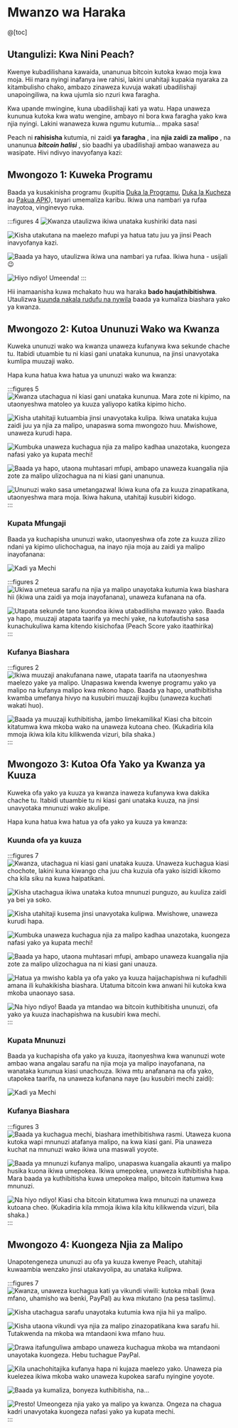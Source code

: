 # Mwanzo wa Haraka

@[toc]

## Utangulizi: Kwa Nini Peach?

Kwenye kubadilishana kawaida, unanunua bitcoin kutoka kwao moja kwa moja. Hii mara nyingi inafanya iwe rahisi, lakini unahitaji kupakia nyaraka za kitambulisho chako, ambazo zinaweza kuvuja wakati ubadilishaji unapoingiliwa, na kwa ujumla sio nzuri kwa faragha.

Kwa upande mwingine, kuna ubadilishaji kati ya watu. Hapa unaweza kununua kutoka kwa watu wengine, ambayo ni bora kwa faragha yako kwa njia nyingi. Lakini wanaweza kuwa ngumu kutumia... mpaka sasa!

Peach ni **rahisisha** kutumia, ni zaidi **ya faragha** , ina **njia zaidi za malipo** , na unanunua _**bitcoin halisi**_ , sio baadhi ya ubadilishaji ambao wanaweza au wasipate. Hivi ndivyo inavyofanya kazi:

## Mwongozo 1: Kuweka Programu

Baada ya kusakinisha programu (kupitia [Duka la Programu]($iosUrl$), [Duka la Kucheza]($androidUrl$) au [Pakua APK](/apk/)), tayari umemaliza karibu.
Ikiwa una nambari ya rufaa inayotoa, vinginevyo ruka.

:::figures 4
![Kwanza utaulizwa ikiwa unataka kushiriki data nasi](/img/faq/quickstart/onboarding/usage-data.png)

![Kisha utakutana na maelezo mafupi ya hatua tatu juu ya jinsi Peach inavyofanya kazi.](/img/faq/quickstart/onboarding/1.png)

![Baada ya hayo, utaulizwa ikiwa una nambari ya rufaa. Ikiwa huna - usijali 😉](/img/faq/quickstart/onboarding/new.png)

![Hiyo ndiyo! Umeenda!](/img/faq/quickstart/onboarding/created.png)
:::

Hii inamaanisha kuwa mchakato huu wa haraka **bado haujathibitishwa**. Utaulizwa [kuunda nakala rudufu na nywila](/faq/account/#how-should-i-store-my-backup) baada ya kumaliza biashara yako ya kwanza.

## Mwongozo 2: Kutoa Ununuzi Wako wa Kwanza

Kuweka ununuzi wako wa kwanza unaweza kufanywa kwa sekunde chache tu. Itabidi utuambie tu ni kiasi gani unataka kununua, na jinsi unavyotaka kumlipa muuzaji wako.

Hapa kuna hatua kwa hatua ya ununuzi wako wa kwanza:

:::figures 5
![Kwanza utachagua ni kiasi gani unataka kununua. Mara zote ni kipimo, na utaonyeshwa matoleo ya kuuza yaliyopo katika kipimo hicho.](/img/faq/quickstart/buy/BuyStep1.png)

![Kisha utahitaji kutuambia jinsi unavyotaka kulipa. Ikiwa unataka kujua zaidi juu ya njia za malipo, unapaswa [soma mwongozo huu](#mwongozo-4-kuongeza-njia-za-malipo). Mwishowe, unaweza kurudi hapa.](/img/faq/quickstart/buy/BuyStep2.png)

![Kumbuka unaweza kuchagua njia za malipo kadhaa unazotaka, kuongeza nafasi yako ya kupata mechi!](/img/faq/quickstart/buy/BuyStep3.png)

![Baada ya hapo, utaona muhtasari mfupi, ambapo unaweza kuangalia njia zote za malipo ulizochagua na ni kiasi gani unanunua.](/img/faq/quickstart/buy/BuyStep4.png)

![Ununuzi wako sasa umetangazwa! Ikiwa kuna ofa za kuuza zinapatikana, utaonyeshwa mara moja. Ikiwa hakuna, utahitaji kusubiri kidogo.](/img/faq/quickstart/buy/BuyStep5.png)
:::

### Kupata Mfungaji

Baada ya kuchapisha ununuzi wako, utaonyeshwa ofa zote za kuuza zilizo ndani ya kipimo ulichochagua, na inayo njia moja au zaidi ya malipo inayofanana:

![Kadi ya Mechi](/img/faq/quickstart/buy/MatchCardExplainer.png)

:::figures 2
![Ukiwa umeteua sarafu na njia ya malipo unayotaka kutumia kwa biashara hii (ikiwa una zaidi ya moja inayofanana), unaweza kufanana na ofa.](/img/faq/quickstart/buy/BuyStep6.png)

![Utapata sekunde tano kuondoa ikiwa utabadilisha mawazo yako. Baada ya hapo, muuzaji atapata taarifa ya mechi yake, na kutofautisha sasa kunachukuliwa kama kitendo kisichofaa (Peach Score yako itaathirika)](/img/faq/quickstart/buy/BuyStep7.png)
:::

### Kufanya Biashara

:::figures 2
![Ikiwa muuzaji anakufanana nawe, utapata taarifa na utaonyeshwa maelezo yake ya malipo. Unapaswa kwenda kwenye programu yako ya malipo na kufanya malipo kwa mkono hapo. Baada ya hapo, unathibitisha kwamba umefanya hivyo na kusubiri muuzaji kujibu (unaweza kuchati wakati huo).](/img/faq/quickstart/buy/BuyStep8.png)

![Baada ya muuzaji kuthibitisha, jambo limekamilika! Kiasi cha bitcoin kitatumwa kwa mkoba wako na unaweza kutoana cheo. (Kukadiria kila mmoja ikiwa kila kitu kilikwenda vizuri, bila shaka.)](/img/faq/quickstart/buy/BuyStep9.png)
:::

## Mwongozo 3: Kutoa Ofa Yako ya Kwanza ya Kuuza

Kuweka ofa yako ya kuuza ya kwanza inaweza kufanywa kwa dakika chache tu. Itabidi utuambie tu ni kiasi gani unataka kuuza, na jinsi unavyotaka mnunuzi wako akulipe.

Hapa kuna hatua kwa hatua ya ofa yako ya kuuza ya kwanza:

### Kuunda ofa ya kuuza

:::figures 7
![Kwanza, utachagua ni kiasi gani unataka kuuza. Unaweza kuchagua kiasi chochote, lakini kuna kiwango cha juu cha kuzuia ofa yako isizidi kikomo cha kila siku na kuwa haipatikani.](/img/faq/quickstart/sell/SellStep01.png)

![Kisha utachagua ikiwa unataka kutoa mnunuzi punguzo, au kuuliza zaidi ya bei ya soko.](/img/faq/quickstart/sell/SellStep02.png)

![Kisha utahitaji kusema jinsi unavyotaka kulipwa. Mwishowe, unaweza kurudi hapa.](/img/faq/quickstart/sell/SellStep03.png)

![Kumbuka unaweza kuchagua njia za malipo kadhaa unazotaka, kuongeza nafasi yako ya kupata mechi!](/img/faq/quickstart/sell/SellStep04.png)

![Baada ya hapo, utaona muhtasari mfupi, ambapo unaweza kuangalia njia zote za malipo ulizochagua na ni kiasi gani unauza.](/img/faq/quickstart/sell/SellStep05.png)

![Hatua ya mwisho kabla ya ofa yako ya kuuza haijachapishwa ni kufadhili amana ili kuhakikisha biashara. Utatuma bitcoin kwa anwani hii kutoka kwa mkoba unaonayo sasa.](/img/faq/quickstart/sell/SellStep06.png)

![Na hiyo ndiyo! Baada ya mtandao wa bitcoin kuthibitisha ununuzi, ofa yako ya kuuza inachapishwa na kusubiri kwa mechi.](/img/faq/quickstart/sell/SellStep07.png)
:::

### Kupata Mnunuzi

Baada ya kuchapisha ofa yako ya kuuza, itaonyeshwa kwa wanunuzi wote ambao wana angalau sarafu na njia moja ya malipo inayofanana, na wanataka kununua kiasi unachouza. Ikiwa mtu anafanana na ofa yako, utapokea taarifa, na unaweza kufanana naye (au kusubiri mechi zaidi):

![Kadi ya Mechi](/img/faq/quickstart/sell/MatchCardExplainer.png)

### Kufanya Biashara

:::figures 3
![Baada ya kuchagua mechi, biashara imethibitishwa rasmi. Utaweza kuona kutoka wapi mnunuzi atafanya malipo, na kwa kiasi gani. Pia unaweza kuchat na mnunuzi wako ikiwa una maswali yoyote.](/img/faq/quickstart/sell/SellStep08.png)

![Baada ya mnunuzi kufanya malipo, unapaswa kuangalia akaunti ya malipo husika kuona ikiwa umepokea. Ikiwa umepokea, unaweza kuthibitisha hapa. Mara baada ya kuthibitisha kuwa umepokea malipo, bitcoin itatumwa kwa mnunuzi.](/img/faq/quickstart/sell/SellStep09.png)

![Na hiyo ndiyo! Kiasi cha bitcoin kitatumwa kwa mnunuzi na unaweza kutoana cheo. (Kukadiria kila mmoja ikiwa kila kitu kilikwenda vizuri, bila shaka.)](/img/faq/quickstart/sell/SellStep10.png)
:::

## Mwongozo 4: Kuongeza Njia za Malipo

Unapotengeneza ununuzi au ofa ya kuuza kwenye Peach, utahitaji kuwaambia wenzako jinsi utakavyolipa, au unataka kulipwa.

:::figures 7
![Kwanza, unaweza kuchagua kati ya vikundi viwili: **kutoka mbali** (kwa mfano, uhamisho wa benki, PayPal) au kwa **mkutano** (na pesa taslimu).](/img/faq/quickstart/add-payment-method/AddPM01.png)

![Kisha utachagua sarafu unayotaka kutumia kwa njia hii ya malipo.](/img/faq/quickstart/add-payment-method/AddPM02.png)

![Kisha utaona vikundi vya njia za malipo zinazopatikana kwa sarafu hii. Tutakwenda na mkoba wa mtandaoni kwa mfano huu.](/img/faq/quickstart/add-payment-method/AddPM03.png)

![Drawa itafunguliwa ambapo unaweza kuchagua mkoba wa mtandaoni unayotaka kuongeza. Hebu tuchague PayPal.](/img/faq/quickstart/add-payment-method/AddPM04.png)

![Kila unachohitajika kufanya hapa ni kujaza maelezo yako. Unaweza pia kuelezea ikiwa mkoba wako unaweza kupokea sarafu nyingine yoyote.](/img/faq/quickstart/add-payment-method/AddPM05.png)

![Baada ya kumaliza, bonyeza kuthibitisha, na…](/img/faq/quickstart/add-payment-method/AddPM06.png)

![Presto! Umeongeza njia yako ya malipo ya kwanza. Ongeza na chagua kadri unavyotaka kuongeza nafasi yako ya kupata mechi.](/img/faq/quickstart/add-payment-method/AddPM07.png)
:::
